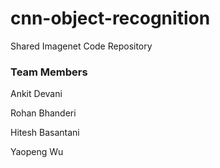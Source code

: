 # cnn-object-recognition

Shared Imagenet Code Repository

### Team Members

Ankit Devani

Rohan Bhanderi

Hitesh Basantani

Yaopeng Wu
